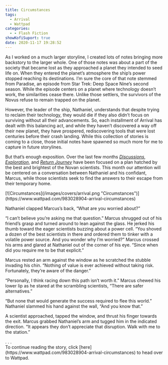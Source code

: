 ```yaml
---
title: Circumstances
tags:
  - Arrival
  - Wattpad
categories:
  - - Flash Fiction
showKofiSuport: true
date: 2020-11-17 19:28:52
---
```


As I worked on a much larger storyline, I created lots of notes bringing more backstory to the larger whole. One of those notes was about a part of the society that became lost as they approached a planet they intended to seed life on. When they entered the planet’s atmosphere the ship’s power stopped reaching its destinations. I’m sure the core of that note stemmed from Paradise, an episode from Star Trek: Deep Space Nine’s second season. While the episode centers on a planet where technology doesn’t work, the similarities cease there. Unlike those settlers, the survivors of the Novus refuse to remain trapped on the planet.<!-- more -->

However, the leader of the ship, Nathaniel, understands that despite trying to reclaim their technology, they would die if they also didn’t focus on surviving without all their advancements. So, each installment of Arrival has dealt with this balancing act, and while they haven’t discovered a way off their new planet, they have prospered, rediscovering tools that were lost centuries before their crash landing. While this collection of stories is coming to a close, those initial notes have spawned so much more for me to capture in future storylines.

But that’s enough exposition. Over the last few months [*Discussions*](/archives/2020/07/08/arrival-14/), [*Exploration*](/archives/2020/08/10/arrival-15/), and [*Return Journey*](/archives/2020/10/13/arrival-16/) have been focused on a plan hatched by the best and brightest of the Novan scientists. This month our attention will be centered on a conversation between Nathaniel and his confidant, Marcus, while those scientists seek to find the answers to their escape from their temporary home.

<div class="center">[![Circumstances](/images/covers/arrival.png "Circumstances")](https://www.wattpad.com/983028904-arrival-circumstances)</div>

Nathaniel clapped Marcus’s back, “What are you worried about?”

“I can’t believe you’re asking me that question.” Marcus shrugged out of his friend’s grasp and turned around to lean against the glass. He jerked his thumb toward the eager scientists buzzing about a power cell. “You shoved a dozen of the best scientists in there and ordered them to tinker with a volatile power source. And you wonder why I’m worried?” Marcus crossed his arms and glared at Nathaniel out of the corner of his eye. “Since when did you require me to be that explicit.”

Marcus rested an arm against the window as he scratched the stubble invading his chin. “Nothing of value is ever achieved without taking risk. Fortunately, they’re aware of the danger.”

“Personally, I think racing down this path isn’t worth it.” Marcus chewed his lower lip as he stared at the scrambling scientists, “There are safer alternatives.”

“But none that would generate the success required to flee this world.” Nathaniel slammed his hand against the wall, “And you know that.”

A scientist approached, tapped the window, and thrust his finger towards the exit. Marcus grabbed Nathaniel’s arm and tugged him in the indicated direction. “It appears they don’t appreciate that disruption. Walk with me to the station.”

<div class="center story-ellipses">
.
.
.
</div><div>To continue reading the story, click [here](https://www.wattpad.com/983028904-arrival-circumstances) to head over to Wattpad.</div>